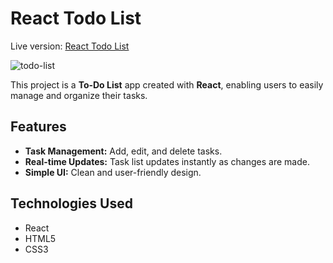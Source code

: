 # React Todo List

Live version: [React Todo List](https://react-todo-list-rosy-chi.vercel.app/)

![todo-list](https://github.com/user-attachments/assets/565f4618-9fae-472a-9824-91a696e16ba6)

This project is a **To-Do List** app created with **React**, enabling users to easily manage and organize their tasks.

## Features

- **Task Management:** Add, edit, and delete tasks.
- **Real-time Updates:** Task list updates instantly as changes are made.
- **Simple UI:** Clean and user-friendly design.

## Technologies Used

- React
- HTML5
- CSS3
